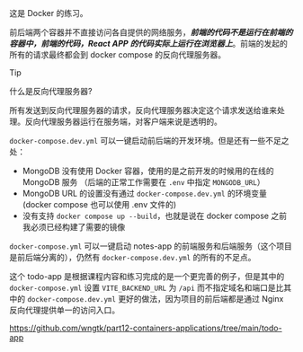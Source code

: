 这是 Docker 的练习。

前后端两个容器并不直接访问各自提供的网络服务，_**前端的代码不是运行在前端的容器中，前端的代码，React APP 的代码实际上运行在浏览器上**_。前端的发起的所有的请求最终都会到 docker compose 的反向代理服务器。

> [!TIP]
> 什么是反向代理服务器?
> 
> 所有发送到反向代理服务器的请求，反向代理服务器决定这个请求发送给谁来处理。反向代理服务器运行在服务端，对客户端来说是透明的。

`docker-compose.dev.yml` 可以一键启动前后端的开发环境。但是还有一些不足之处：

- MongoDB 没有使用 Docker 容器，使用的是之前开发的时候用的在线的 MongoDB 服务 （后端的正常工作需要在 `.env` 中指定 `MONGODB_URL`）
- MongoDB URL 的设置没有通过 `docker-compose.dev.yml` 的环境变量(docker compose 也可以使用 .env 文件的)
- 没有支持 `docker compose up --build`，也就是说在 docker compose 之前我必须已经构建了需要的镜像

`docker-compose.yml` 可以一键启动 notes-app 的前端服务和后端服务（这个项目是前后端分离的），仍然有 `docker-compose.dev.yml` 的所有的不足点。

这个 todo-app 是根据课程内容和练习完成的是一个更完善的例子，但是其中的 `docker-compose.yml` 设置 `VITE_BACKEND_URL` 为 `/api` 而不指定域名和端口是比其中的 `docker-compose.dev.yml` 更好的做法，因为项目的前后端都是通过 Nginx 反向代理提供单一的访问入口。

https://github.com/wngtk/part12-containers-applications/tree/main/todo-app
